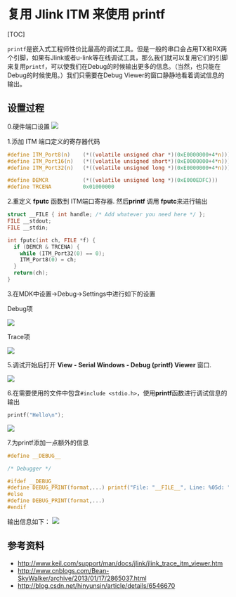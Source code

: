 # 复用 Jlink ITM 来使用 printf

[TOC]

`printf`是嵌入式工程师性价比最高的调试工具。但是一般的串口会占用TX和RX两个引脚，如果有Jlink或者u-link等在线调试工具，那么我们就可以复用它们的引脚来复用`printf`，可以使我们在Debug的时候输出更多的信息。（当然，也只能在Debug的时候使用。）我们只需要在Debug Viewer的窗口静静地看着调试信息的输出。

## 设置过程

0.硬件端口设置
![](http://mint-blog.qiniudn.com/mdk-itm-port.jpg)

1.添加 ITM 端口定义的寄存器代码

```c
#define ITM_Port8(n)    (*((volatile unsigned char *)(0xE0000000+4*n)))
#define ITM_Port16(n)   (*((volatile unsigned short*)(0xE0000000+4*n)))
#define ITM_Port32(n)   (*((volatile unsigned long *)(0xE0000000+4*n)))

#define DEMCR           (*((volatile unsigned long *)(0xE000EDFC)))
#define TRCENA          0x01000000
```

2.重定义 **fputc** 函数到 ITM端口寄存器. 然后**printf** 调用 **fputc**来进行输出

```c
struct __FILE { int handle; /* Add whatever you need here */ };
FILE __stdout;
FILE __stdin;

int fputc(int ch, FILE *f) {
  if (DEMCR & TRCENA) {
    while (ITM_Port32(0) == 0);
    ITM_Port8(0) = ch;
  }
  return(ch);
}
```


3.在MDK中设置->Debug->Settings中进行如下的设置

Debug项

![](http://mint-blog.qiniudn.com/mdk-itm-debug.png)

Trace项

![](http://mint-blog.qiniudn.com/mdk-itm-trace.png)

5.调试开始后打开 **View - Serial Windows - Debug (printf) Viewer** 窗口.

![](http://mint-blog.qiniudn.com/mdk-itm-printf-view.png)

6.在需要使用的文件中包含`#include <stdio.h>`，使用**printf**函数进行调试信息的输出

```c
printf("Hello\n");
```
![](http://mint-blog.qiniudn.com/mdk-itm-hello.png)

7.为printf添加一点额外的信息

```c
#define __DEBUG__

/* Debugger */

#ifdef __DEBUG__
#define DEBUG_PRINT(format,...) printf("File: "__FILE__", Line: %05d: "format"\n", __LINE__, ##__VA_ARGS__)
#else
#define DEBUG_PRINT(format,...)
#endif
```
输出信息如下：
![](http://mint-blog.qiniudn.com/mdk-itm-DEBUG_PRINT.png)

## 参考资料
- http://www.keil.com/support/man/docs/jlink/jlink_trace_itm_viewer.htm
- http://www.cnblogs.com/Bean-SkyWalker/archive/2013/01/17/2865037.html
- http://blog.csdn.net/hinyunsin/article/details/6546670
